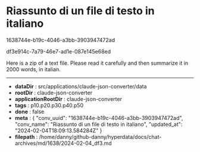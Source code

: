 # Riassunto di un file di testo in italiano

1638744e-b19c-4046-a3bb-3903947472ad

df3e914c-7a79-46e7-ad1e-087e145e68ed

Here is a zip of a text file. Please read it carefully and then summarize it in 2000 words, in italian.

---

* **dataDir** : src/applications/claude-json-converter/data
* **rootDir** : claude-json-converter
* **applicationRootDir** : claude-json-converter
* **tags** : p10.p20.p30.p40.p50
* **done** : false
* **meta** : {
  "conv_uuid": "1638744e-b19c-4046-a3bb-3903947472ad",
  "conv_name": "Riassunto di un file di testo in italiano",
  "updated_at": "2024-02-04T18:09:13.584284Z"
}
* **filepath** : /home/danny/github-danny/hyperdata/docs/chat-archives/md/1638/2024-02-04_df3.md